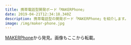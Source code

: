 ```yaml
---
title: 携帯電話型開発ボード「MAKERPhone」
date: 2019-04-21T12:34:18.340Z
description: 携帯電話型の開発ボード「MAKERPhone」を紹介します。
image: /img/maker-phone.jpg
---
```

[MAKERPhone](https://www.makerbuino.com/makerphone/)から発見。画像もここから転載。
